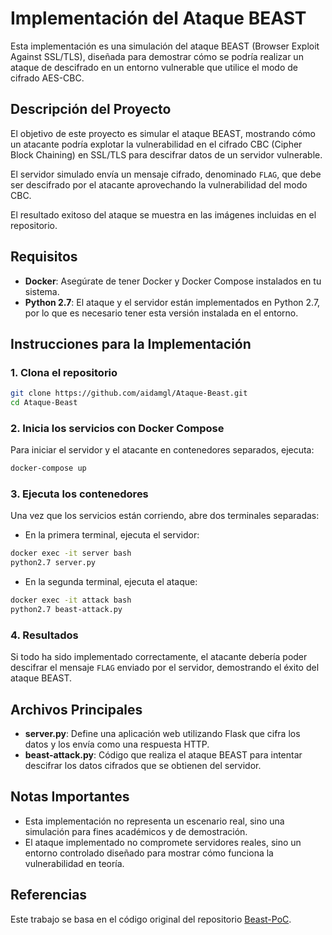 # Implementación del Ataque BEAST

Esta implementación es una simulación del ataque BEAST (Browser Exploit Against SSL/TLS), diseñada para demostrar cómo se podría realizar un ataque de descifrado en un entorno vulnerable que utilice el modo de cifrado AES-CBC.

## Descripción del Proyecto

El objetivo de este proyecto es simular el ataque BEAST, mostrando cómo un atacante podría explotar la vulnerabilidad en el cifrado CBC (Cipher Block Chaining) en SSL/TLS para descifrar datos de un servidor vulnerable.

El servidor simulado envía un mensaje cifrado, denominado `FLAG`, que debe ser descifrado por el atacante aprovechando la vulnerabilidad del modo CBC. 

El resultado exitoso del ataque se muestra en las imágenes incluidas en el repositorio.

## Requisitos

- **Docker**: Asegúrate de tener Docker y Docker Compose instalados en tu sistema.
- **Python 2.7**: El ataque y el servidor están implementados en Python 2.7, por lo que es necesario tener esta versión instalada en el entorno.

## Instrucciones para la Implementación

### 1. Clona el repositorio

```bash
git clone https://github.com/aidamgl/Ataque-Beast.git
cd Ataque-Beast
```
### 2. Inicia los servicios con Docker Compose
Para iniciar el servidor y el atacante en contenedores separados, ejecuta:
```bash
docker-compose up
```
### 3. Ejecuta los contenedores
Una vez que los servicios están corriendo, abre dos terminales separadas:

- En la primera terminal, ejecuta el servidor:
 ```bash
docker exec -it server bash
python2.7 server.py
```
- En la segunda terminal, ejecuta el ataque:
```bash
docker exec -it attack bash
python2.7 beast-attack.py
```
### 4. Resultados

Si todo ha sido implementado correctamente, el atacante debería poder descifrar el mensaje `FLAG` enviado por el servidor, demostrando el éxito del ataque BEAST. 

## Archivos Principales

- **server.py**: Define una aplicación web utilizando Flask que cifra los datos y los envía como una respuesta HTTP.
- **beast-attack.py**: Código que realiza el ataque BEAST para intentar descifrar los datos cifrados que se obtienen del servidor.

## Notas Importantes

- Esta implementación no representa un escenario real, sino una simulación para fines académicos y de demostración.
- El ataque implementado no compromete servidores reales, sino un entorno controlado diseñado para mostrar cómo funciona la vulnerabilidad en teoría.

## Referencias

Este trabajo se basa en el código original del repositorio [Beast-PoC](https://github.com/mpgn/poodle-PoC).


